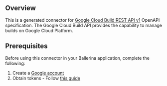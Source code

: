 ## Overview
This is a generated connector for [Google Cloud Build REST API v1](https://cloud.google.com/build/docs/api/reference/rest) OpenAPI specification.
The Google Cloud Build API provides the capability to manage builds on Google Cloud Platform.

## Prerequisites
Before using this connector in your Ballerina application, complete the following:
1. Create a [Google account](https://accounts.google.com/signup)
2. Obtain tokens - Follow [this guide](https://developers.google.com/identity/protocols/oauth2)
